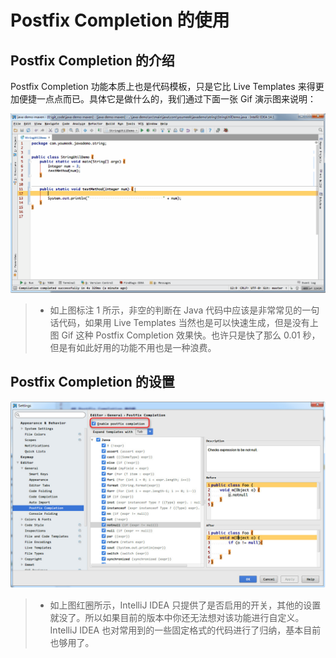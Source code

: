 # Postfix Completion 的使用

## Postfix Completion 的介绍

Postfix Completion 功能本质上也是代码模板，只是它比 Live Templates 来得更加便捷一点点而已。具体它是做什么的，我们通过下面一张 Gif 演示图来说明：

![Postfix Completion 的介绍](images/xix-c-postfix-completion-introduce-1.gif)

> * 如上图标注 1 所示，非空的判断在 Java 代码中应该是非常常见的一句话代码，如果用 Live Templates 当然也是可以快速生成，但是没有上图 Gif 这种 Postfix Completion 效果快。也许只是快了那么 0.01 秒，但是有如此好用的功能不用也是一种浪费。

## Postfix Completion 的设置

![Postfix Completion 的设置](images/xix-d-postfix-completion-settings-1.jpg)

> * 如上图红圈所示，IntelliJ IDEA 只提供了是否启用的开关，其他的设置就没了。所以如果目前的版本中你还无法想对该功能进行自定义。IntelliJ IDEA 也对常用到的一些固定格式的代码进行了归纳，基本目前也够用了。
